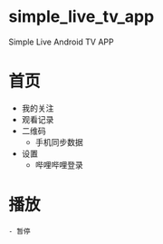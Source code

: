 # simple_live_tv_app

Simple Live Android TV APP



# 首页

- 我的关注
- 观看记录
- 二维码
    - 手机同步数据
- 设置
    - 哔哩哔哩登录


# 播放
    - 暂停